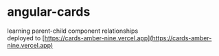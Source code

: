 # angular-cards
learning parent-child component relationships<br/>
deployed to [https://cards-amber-nine.vercel.app](https://cards-amber-nine.vercel.app)
